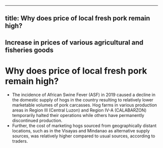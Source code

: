 --- 
 title: Why does price of local fresh pork remain high?
 ---

## Increase in prices of various agricultural and fisheries goods

# Why does price of local fresh pork remain high?


 - The incidence of African Swine Fever (ASF) in 2019 caused a decline in the domestic supply of hogs in the country resulting to relatively lower marketable volumes of pork carcasses. Hog farms in various production areas in Region III (Central Luzon) and Region IV-A (CALABARZON) temporarily halted their operations while others have permanently discontinued production.
 - Further, the cost of marketing hogs sourced from geographically distant locations, such as in the Visayas and Mindanao as alternative supply sources, was relatively higher compared to usual sources, according to traders.
